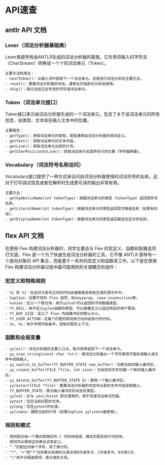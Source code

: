 # API速查

## antlr API 文档

### Lexer（词法分析器基础类）
Lexer类是所有由ANTLR生成的词法分析器的基类。它负责将输入的字符流（CharStream）转换成一个个的词法单元（Token）。
```
主要方法和用法：
- nextToken()：从输入流中获取下一个词法单元。这是进行词法分析的主要方法。
- reset()：重置词法分析器的状态，通常在开始新的分析前调用。
- skip()：跳过当前正在考虑的字符或词法单元。
```

### Token（词法单元接口）
Token接口表示由词法分析器生成的一个词法单元，包含了关于该词法单元的所有信息，如类型、文本和在输入文本中的位置。
```
主要属性：
- getType()：获取词法单元的类型，类型通常由词法分析器的规则定义。
- getText()：获取词法单元的文本内容。
- getLine()：获取词法单元出现的行号。
- getCharPositionInLine()：获取词法单元在其所在行的位置（字符偏移量）。
```

### Vocabulary（词法符号名称访问）
Vocabulary接口提供了一种方式来访问由词法分析器使用的词法符号的名称。这对于打印调试信息或者在解析时生成更可读的输出非常有用。

```
主要方法：
- getSymbolicName(int tokenType)：根据词法单元的类型（tokenType）返回其符号名称。
- getLiteralName(int tokenType)：根据词法单元的类型返回其字面值名称（如果有的话）。
- getDisplayName(int tokenType)：根据词法单元的类型返回最适合显示的名称。
```

## flex API 文档
在使用 Flex 构建词法分析器时，同学主要会与 Flex 的宏定义、函数和配置选项打交道。Flex 是一个为了快速生成词法分析器的工具，它不像 ANTLR 那样有一个面向对象的 API 集合，而是基于一系列的宏定义和函数来工作。以下是在使用 Flex 构建词法分析器过程中最可能用到的关键概念和组件：

###  宏定义和特殊规则
```
- %{ 和 %}：在这对大括号之间的代码会被直接复制到生成的源文件中。
- %option：设置不同的 Flex 选项，如noyywrap, case-insensitive等。
- %union：定义一个联合体，用于yylval可以返回的不同数据类型。
- YY_DECL：用于定义yylex函数的原型，可以被重定义以适应特定的用户需求。
- YY_BUF_SIZE：定义了 Flex 内部缓冲区的默认大小。
- YY_USER_ACTION：在每个匹配的规则执行动作前执行的代码。
- %x, %s：用于声明开始条件，控制匹配的上下文。
```

###  函数和全局变量
```
- yylex()：词法分析器的主要入口点，每次调用返回下一个词法单元。
- yy_scan_string(const char *str)：使词法分析器从一个字符串而不是标准输入或文件中读取输入。
- yy_switch_to_buffer(YY_BUFFER_STATE new_buffer)：切换当前的输入缓冲区。
- yy_create_buffer(FILE *file, int size)：为给定的文件创建一个新的输入缓冲区。
- yy_delete_buffer(YY_BUFFER_STATE b)：删除一个输入缓冲区。
- yyrestart(FILE *file)：重置词法分析器的状态并从新的文件开始读取输入。
- YY_BUFFER_STATE：表示输入缓冲区的状态的类型。
- yylval：在与 yacc/bison 配合使用时，用于传递词法单元的值。
- yytext：包含当前匹配的文本。
- yyleng：包含yytext的长度。
- yylineno：跟踪当前的行号（如果%option yylineno被使用）。
```

###  规则和模式
```
- 规则部分由一个模式和随后的 C 代码块组成，模式匹配后执行代码块。
- 规则可以使用正则表达式来定义。
- “.”匹配任何单个字符，除了换行符。
- "*"、"+"和"?"分别表示前面的元素出现0次或多次、1次或多次、0次或1次。
- "|"用于分隔选择项，表示或的关系。
```


